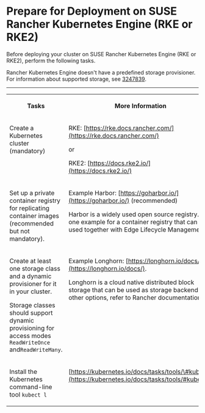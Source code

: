 <!-- loio0359e5c3c13140d7b6229bffe8dea60d -->

# Prepare for Deployment on SUSE Rancher Kubernetes Engine \(RKE or RKE2\)

Before deploying your cluster on SUSE Rancher Kubernetes Engine \(RKE or RKE2\), perform the following tasks.

Rancher Kubernetes Engine doesn't have a predefined storage provisioner. For information about supported storage, see [3247839](https://me.sap.com/notes/3247839).

****


<table>
<tr>
<th valign="top">

Tasks

</th>
<th valign="top">

More Information

</th>
</tr>
<tr>
<td valign="top">

Create a Kubernetes cluster \(mandatory\)

</td>
<td valign="top">

RKE: [https://rke.docs.rancher.com/](https://rke.docs.rancher.com/) 

or

RKE2: [https://docs.rke2.io/](https://docs.rke2.io/) 

</td>
</tr>
<tr>
<td valign="top">

Set up a private container registry for replicating container images \(recommended but not mandatory\).

</td>
<td valign="top">

Example Harbor: [https://goharbor.io/](https://goharbor.io/) \(recommended\)

Harbor is a widely used open source registry. It's one example for a container registry that can be used together with Edge Lifecycle Management.

</td>
</tr>
<tr>
<td valign="top">

Create at least one storage class and a dynamic provisioner for it in your cluster.

Storage classes should support dynamic provisioning for access modes `ReadWriteOnce` and`ReadWriteMany`.

</td>
<td valign="top">

Example Longhorn: [https://longhorn.io/docs/](https://longhorn.io/docs/).

Longhorn is a cloud native distributed block storage that can be used as storage backend. For other options, refer to Rancher documentation.

</td>
</tr>
<tr>
<td valign="top">

Install the Kubernetes command-line tool `kubect l` 

</td>
<td valign="top">

[https://kubernetes.io/docs/tasks/tools/\#kubectl](https://kubernetes.io/docs/tasks/tools/#kubectl) 

</td>
</tr>
</table>

